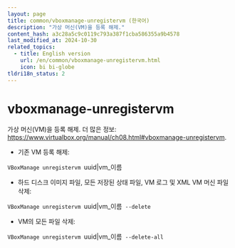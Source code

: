 ```yaml
---
layout: page
title: common/vboxmanage-unregistervm (한국어)
description: "가상 머신(VM)을 등록 해제."
content_hash: a3c28a5c9c0119c793a387f1cba586355a9b4578
last_modified_at: 2024-10-30
related_topics:
  - title: English version
    url: /en/common/vboxmanage-unregistervm.html
    icon: bi bi-globe
tldri18n_status: 2
---
```

# vboxmanage-unregistervm

가상 머신(VM)을 등록 해제.
더 많은 정보: <https://www.virtualbox.org/manual/ch08.html#vboxmanage-unregistervm>.

- 기존 VM 등록 해제:

`VBoxManage unregistervm `<span class="tldr-var badge badge-pill bg-dark-lm bg-white-dm text-white-lm text-dark-dm font-weight-bold">uuid|vm_이름</span>

- 하드 디스크 이미지 파일, 모든 저장된 상태 파일, VM 로그 및 XML VM 머신 파일 삭제:

`VBoxManage unregistervm `<span class="tldr-var badge badge-pill bg-dark-lm bg-white-dm text-white-lm text-dark-dm font-weight-bold">uuid|vm_이름</span>` --delete`

- VM의 모든 파일 삭제:

`VBoxManage unregistervm `<span class="tldr-var badge badge-pill bg-dark-lm bg-white-dm text-white-lm text-dark-dm font-weight-bold">uuid|vm_이름</span>` --delete-all`
